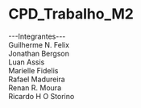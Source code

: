 # CPD_Trabalho_M2
---Integrantes---<br>
Guilherme N. Felix<br>
Jonathan Bergson<br>
Luan Assis<br>
Marielle Fidelis<br>
Rafael Madureira<br>
Renan R. Moura<br>
Ricardo H O Storino<br>
